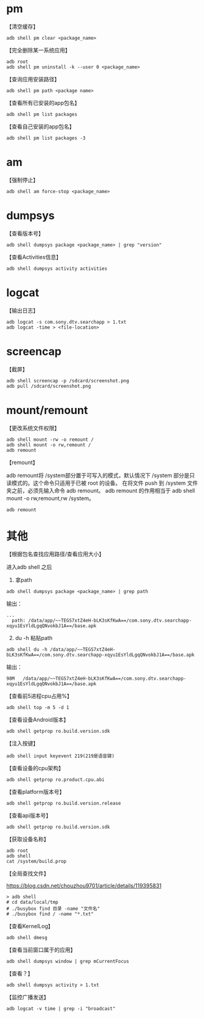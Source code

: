# pm

【清空缓存】

```shell
adb shell pm clear <package_name>
```



【完全删除某一系统应用】

```shell
adb root
adb shell pm uninstall -k --user 0 <package_name>
```



【查询应用安装路径】

```shell
adb shell pm path <package name>
```



【查看所有已安装的app包名】

```
adb shell pm list packages
```



【查看自己安装的app包名】

```
adb shell pm list packages -3
```



# am

【强制停止】

```shell
adb shell am force-stop <package_name>
```



# dumpsys

【查看版本号】

```shell
adb shell dumpsys package <package_name> | grep "version"
```



【查看Activities信息】

```
adb shell dumpsys activity activities
```



# logcat

【输出日志】

 ```shell
 adb logcat -s com.sony.dtv.searchapp > 1.txt
 adb logcat -time > <file-location>
 ```



# screencap

【截屏】

```
adb shell screencap -p /sdcard/screenshot.png
adb pull /sdcard/screenshot.png
```



# mount/remount

【更改系统文件权限】

```shell
adb shell mount -rw -o remount /
adb shell mount -o rw,remount /
adb remount
```

【remount】

adb remount将 /system部分置于可写入的模式，默认情况下 /system 部分是只读模式的。这个命令只适用于已被 root 的设备。
在将文件 push 到 /system 文件夹之前，必须先输入命令 adb remount。
adb remount 的作用相当于 adb shell mount -o rw,remount,rw /system。

```bash
adb remount
```



# 其他

【根据包名查找应用路径/查看应用大小】

进入adb shell 之后 

1. 拿path

```shell
adb shell dumpsys package <package_name> | grep path
```

输出：

```
...
  path: /data/app/~~TEGS7xtZ4eH-bLK3sKfKwA==/com.sony.dtv.searchapp-xqyu1EsYldLgqQNvokbJ1A==/base.apk
```

2. du -h 粘贴path

```shell
adb shell du -h /data/app/~~TEGS7xtZ4eH-bLK3sKfKwA==/com.sony.dtv.searchapp-xqyu1EsYldLgqQNvokbJ1A==/base.apk
```

输出：

```shell
98M   /data/app/~~TEGS7xtZ4eH-bLK3sKfKwA==/com.sony.dtv.searchapp-xqyu1EsYldLgqQNvokbJ1A==/base.apk
```



【查看前5进程cpu占用%】

```
adb shell top -m 5 -d 1
```



【查看设备Android版本】

```
adb shell getprop ro.build.version.sdk
```



【注入按键】

```
adb shell input keyevent 219(219是语音键)
```



【查看设备的cpu架构】

```
adb shell getprop ro.product.cpu.abi
```



【查看platform版本号】

```
adb shell getprop ro.build.version.release
```



【查看api版本号】

```
adb shell getprop ro.build.version.sdk
```



【获取设备名称】

```
adb root
adb shell
cat /system/build.prop
```



【全局查找文件】

https://blog.csdn.net/chouzhou9701/article/details/119395831

```
> adb shell
# cd data/local/tmp
# ./busybox find 目录 -name "文件名"
# ./busybox find / -name "*.txt"
```



【查看KernelLog】

```shell
adb shell dmesg
```



【查看当前窗口属于的应用】

```shell
adb shell dumpsys window | grep mCurrentFocus
```



【查看？】

```shell
adb shell dumpsys activity > 1.txt
```



【监控广播发送】

```shell
adb logcat -v time | grep -i "broadcast"
```

